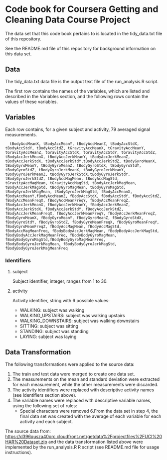 # Code book for Coursera Getting and Cleaning Data Course Project

The data set that this code book pertains to is located in the tidy_data.txt file of this repository.

See the README.md file of this repository for background information on this data set.

## Data

The tidy_data.txt data file is the output text file of the run_analysis.R script.

The first row contains the names of the variables, which are listed and described in the Variables section, and the following rows contain the values of these variables.

## Variables

Each row contains, for a given subject and activity, 79 averaged signal measurements.

      tBodyAccMeanX, tBodyAccMeanY, tBodyAccMeanZ, tBodyAccStdX, tBodyAccStdY, tBodyAccStdZ, tGravityAccMeanX, tGravityAccMeanY, tGravityAccMeanZ, tGravityAccStdX, tGravityAccStdY, tGravityAccStdZ, tBodyAccJerkMeanX, tBodyAccJerkMeanY, tBodyAccJerkMeanZ, tBodyAccJerkStdX, tBodyAccJerkStdY,tBodyAccJerkStdZ, tBodyGyroMeanX, tBodyGyroMeanY, tBodyGyroMeanZ, tBodyGyroStdX, tBodyGyroStdY, tBodyGyroStdZ, tBodyGyroJerkMeanX, tBodyGyroJerkMeanY, tBodyGyroJerkMeanZ, tBodyGyroJerkStdX,tBodyGyroJerkStdY, tBodyGyroJerkStdZ, tBodyAccMagMean, tBodyAccMagStd, tGravityAccMagMean, tGravityAccMagStd, tBodyAccJerkMagMean, tBodyAccJerkMagStd, tBodyGyroMagMean, tBodyGyroMagStd, tBodyGyroJerkMagMean, tBodyGyroJerkMagStd, fBodyAccMeanX, fBodyAccMeanY,fBodyAccMeanZ, fBodyAccStdX, fBodyAccStdY, fBodyAccStdZ, fBodyAccMeanFreqX, fBodyAccMeanFreqY, fBodyAccMeanFreqZ, fBodyAccJerkMeanX, fBodyAccJerkMeanY, fBodyAccJerkMeanZ, fBodyAccJerkStdX, fBodyAccJerkStdY, fBodyAccJerkStdZ, fBodyAccJerkMeanFreqX, fBodyAccJerkMeanFreqY, fBodyAccJerkMeanFreqZ, fBodyGyroMeanX, fBodyGyroMeanY, fBodyGyroMeanZ, fBodyGyroStdX, fBodyGyroStdY, fBodyGyroStdZ, fBodyGyroMeanFreqX, fBodyGyroMeanFreqY, fBodyGyroMeanFreqZ, fBodyAccMagMean, fBodyAccMagStd, fBodyAccMagMeanFreq, fBodyBodyAccJerkMagMean, fBodyBodyAccJerkMagStd, fBodyBodyAccJerkMagMeanFreq, fBodyBodyGyroMagMean, fBodyBodyGyroMagStd,fBodyBodyGyroMagMeanFreq, fBodyBodyGyroJerkMagMean, fBodyBodyGyroJerkMagStd, fBodyBodyGyroJerkMagMeanFreq

### Identifiers

1. subject

      Subject identifier, integer, ranges from 1 to 30.

2. activity

      Activity identifier, string with 6 possible values:

      + WALKING: subject was walking
      + WALKING_UPSTAIRS: subject was walking upstairs
      + WALKING_DOWNSTAIRS: subject was walking downstairs
      + SITTING: subject was sitting
      + STANDING: subject was standing
      + LAYING: subject was laying
      
## Data Transformation

The following transformations were applied to the source data:

1. The train and test data were merged to create one data set.
2. The measurements on the mean and standard deviation were extracted for each measurement, while the other measurements were discarded.
3. The activity identifiers were replaced with descriptive activity names (see Identifiers section above).
4.  The variable names were replaced with descriptive variable names, using the following set of rules:
      + Special characters were removed
6.From the data set in step 4, the final data set was created with the average of each variable for each activity and each subject.


The source data from: https://d396qusza40orc.cloudfront.net/getdata%2Fprojectfiles%2FUCI%20HAR%20Dataset.zip and the data transformation listed above were implemented by the run_analysis.R R script (see README.md file for usage instructions).
